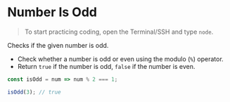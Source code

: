 # Number Is Odd

> To start practicing coding, open the Terminal/SSH and type `node`.

Checks if the given number is odd.

- Check whether a number is odd or even using the modulo (`%`) operator.
- Return `true` if the number is odd, `false` if the number is even.

```js
const isOdd = num => num % 2 === 1;
```

```js
isOdd(3); // true
```
